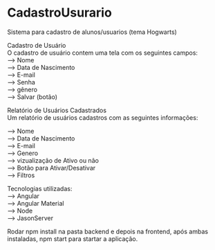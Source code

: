 # CadastroUsurario
Sistema para cadastro de alunos/usuarios (tema Hogwarts)</br> 

Cadastro de Usuário</br> 
O cadastro de usuário contem uma tela com os seguintes campos:</br> 
--> Nome</br> 
--> Data de Nascimento</br> 
--> E-mail</br> 
--> Senha</br> 
--> gênero </br> 
--> Salvar (botão)</br> 

Relatório de Usuários Cadastrados</br> 
Um relatório de usuários cadastros com as seguintes informações:</br> 

--> Nome</br> 
--> Data de Nascimento</br> 
--> E-mail</br> 
--> Genero </br> 
--> vizualização de Ativo ou não </br> 
--> Botão para Ativar/Desativar</br> 
--> Filtros</br> 

Tecnologias utilizadas:</br> 
--> Angular</br> 
--> Angular Material </br> 
--> Node </br> 
--> JasonServer </br> 


Rodar npm install na pasta backend e depois na frontend, após ambas instaladas, npm start para startar a aplicação. </br> 


